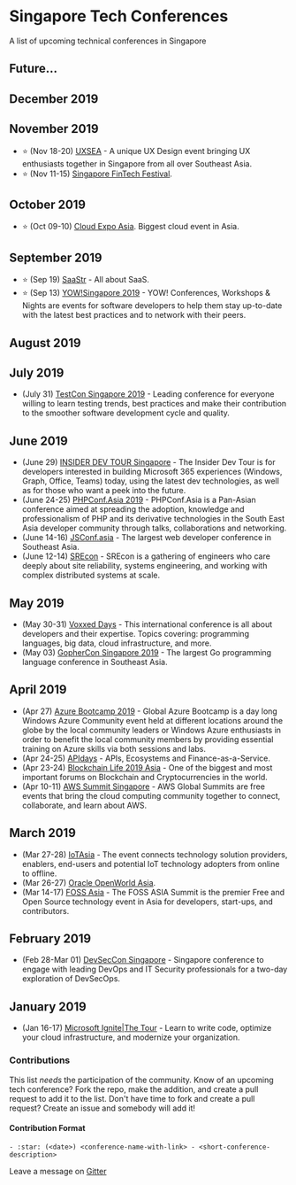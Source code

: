 # Singapore Tech Conferences

A list of upcoming technical conferences in Singapore

## Future...

## December 2019

## November 2019

- :star: (Nov 18-20) [UXSEA](https://uxsea.org/summit-2019) - A unique UX Design event bringing UX enthusiasts together in Singapore from all over Southeast Asia.
- :star: (Nov 11-15) [Singapore FinTech Festival](https://fintechfestival.sg).

## October 2019

- :star: (Oct 09-10) [Cloud Expo Asia](https://www.cloudexpoasia.com). Biggest cloud event in Asia.

## September 2019

- :star: (Sep 19) [SaaStr](https://www.saastr.com/saastr-east) - All about SaaS.
- :star: (Sep 13) [YOW!Singapore 2019](https://www.yowconference.sg) - YOW! Conferences, Workshops & Nights are events for software developers to help them stay up-to-date with the latest best practices and to network with their peers.

## August 2019

## July 2019

- (July 31) [TestCon Singapore 2019](https://www.clavent.com/testcon-2019-singapore/) - Leading conference for everyone willing to learn testing trends, best practices and make their contribution to the smoother software development cycle and quality.

## June 2019

- (June 29) [INSIDER DEV TOUR Singapore](https://developer.microsoft.com/en-us/windows/campaigns/sg-singapore) - The Insider Dev Tour is for developers interested in building Microsoft 365 experiences (Windows, Graph, Office, Teams) today, using the latest dev technologies, as well as for those who want a peek into the future.
- (June 24-25) [PHPConf.Asia 2019](https://2019.phpconf.asia) - PHPConf.Asia is a Pan-Asian conference aimed at spreading the adoption, knowledge and professionalism of PHP and its derivative technologies in the South East Asia developer community through talks, collaborations and networking.
- (June 14-16) [JSConf.asia](https://2019.jsconf.asia) - The largest web developer conference in Southeast Asia.
- (June 12-14) [SREcon](https://www.usenix.org/conference/srecon19asia) - SREcon is a gathering of engineers who care deeply about site reliability, systems engineering, and working with complex distributed systems at scale.

## May 2019

- (May 30-31) [Voxxed Days](https://voxxeddays.com/singapore) - This international conference is all about developers and their expertise. Topics covering: programming languages, big data, cloud infrastructure, and more.
- (May 03) [GopherCon Singapore 2019](https://gophercon.sg) - The largest Go programming language conference in Southeast Asia.

## April 2019

- (Apr 27) [Azure Bootcamp 2019](https://global.azurebootcamp.net) - Global Azure Bootcamp is a day long Windows Azure Community event held at different locations around the globe by the local community leaders or Windows Azure enthusiasts in order to benefit the local community members by providing essential training on Azure skills via both sessions and labs.
- (Apr 24-25) [APIdays](https://www.apidays.co/singapore2019) - APIs, Ecosystems and Finance-as-a-Service.
- (Apr 23-24) [Blockchain Life 2019 Asia](https://blockchain-life.com/asia/en) - One of the biggest and most important forums on Blockchain and Сryptocurrencies in the world.
- (Apr 10-11) [AWS Summit Singapore](https://pages.awscloud.com/2019-Global-AWS-Summit) - AWS Global Summits are free events that bring the cloud computing community together to connect, collaborate, and learn about AWS.

## March 2019

- (Mar 27-28) [IoTAsia](https://www.internetofthingsasia.com) - The event connects technology solution providers, enablers, end-users and potential IoT technology adopters from online to offline.
- (Mar 26-27) [Oracle OpenWorld Asia](https://www.oracle.com/sg/openworld).
- (Mar 14-17) [FOSS Asia](https://2019.fossasia.org) - The FOSS ASIA Summit is the premier Free and Open Source technology event in Asia for developers, start-ups, and contributors.

## February 2019

- (Feb 28-Mar 01) [DevSecCon Singapore](https://www.devseccon.com/singapore-2019) - Singapore conference to engage with leading DevOps and IT Security professionals for a two-day exploration of DevSecOps.

## January 2019

- (Jan 16-17) [Microsoft Ignite|The Tour](https://www.microsoft.com/en-sg/ignite-the-tour/singapore) - Learn to write code, optimize your cloud infrastructure, and modernize your organization.

### Contributions

This list _needs_ the participation of the community. Know of an upcoming tech conference? Fork the repo, make the addition, and create a pull request to add it to the list. Don't have time to fork and create a pull request? Create an issue and somebody will add it!

#### Contribution Format

`- :star: (<date>) <conference-name-with-link> - <short-conference-description>`

Leave a message on [Gitter](https://gitter.im/tech-conf-sg/community)
